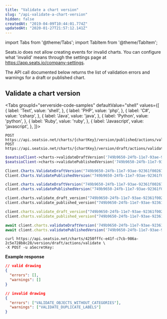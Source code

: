 ```yaml
---
title: "Validate a chart version"
slug: "/api-validate-a-chart-version"
hidden: false
createdAt: "2019-04-09T10:44:01.774Z"
updatedAt: "2020-01-27T21:57:12.141Z"
---
```


import Tabs from '@theme/Tabs';
import TabItem from '@theme/TabItem';

Seats.io does not allow creating events for invalid charts. You can configure what 'invalid' means through the settings page at https://app.seats.io/company-settings.

The API call documented below returns the list of validation errors and warnings for a draft or published chart. 

## Validate a chart version





<Tabs 
  groupId="serverside-code-samples"
  defaultValue="shell"
  values={[
{ label: 'Text', value: 'shell', },
{ label: 'PHP', value: 'php', },
{ label: 'C#', value: 'csharp', },
{ label: 'Java', value: 'java', },
{ label: 'Python', value: 'python', },
{ label: 'Ruby', value: 'ruby', },
{ label: 'Javascript', value: 'javascript', },
]}>
<TabItem value='shell'>

```shell
POST https://api.seatsio.net/charts/{chartKey}/version/published/actions/validate
POST https://api.seatsio.net/charts/{chartKey}/version/draft/actions/validate
```

</TabItem>
<TabItem value='php'>

```php
$seatsioClient->charts->validateDraftVersion('749b9650-24fb-11e7-93ae-92361f002671');
$seatsioClient->charts->validatePublishedVersion('749b9650-24fb-11e7-93ae-92361f002671');
```

</TabItem>
<TabItem value='csharp'>

```csharp
Client.Charts.ValidateDraftVersion("749b9650-24fb-11e7-93ae-92361f002671");
Client.Charts.ValidatePublishedVersion("749b9650-24fb-11e7-93ae-92361f002671");
```

</TabItem>
<TabItem value='java'>

```java
client.charts.validateDraftVersion("749b9650-24fb-11e7-93ae-92361f002671");
client.charts.validatePublishedVersion("749b9650-24fb-11e7-93ae-92361f002671");

```

</TabItem>
<TabItem value='python'>

```python
client.charts.validate_draft_version("749b9650-24fb-11e7-93ae-92361f002671")
client.charts.validate_published_version("749b9650-24fb-11e7-93ae-92361f002671")
```

</TabItem>
<TabItem value='ruby'>

```ruby
client.charts.validate_draft_version("749b9650-24fb-11e7-93ae-92361f002671")
client.charts.validate_published_version("749b9650-24fb-11e7-93ae-92361f002671")
```

</TabItem>
<TabItem value='javascript'>

```javascript
await client.charts.validateDraftVersion('749b9650-24fb-11e7-93ae-92361f002671');
await client.charts.validatePublishedVersion('749b9650-24fb-11e7-93ae-92361f002671');
```

</TabItem>
</Tabs>





```shell
curl https://api.seatsio.net/charts/4250fffc-e41f-c7cb-986a-2c5e728b8c28/version/draft/actions/validate \
-X POST -u aSecretKey:
```

**Example response**

```json
// valid drawing
{
  "errors": [],
  "warnings": []
}

// invalid drawing
{
  "errors": ["VALIDATE_OBJECTS_WITHOUT_CATEGORIES"],
  "warnings": ["VALIDATE_DUPLICATE_LABELS"]
}
```

